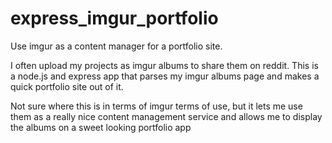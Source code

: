 express_imgur_portfolio
=======================

Use imgur as a content manager for a portfolio site. 

I often upload my projects as imgur albums to share them on reddit. This is a node.js and express app 
that parses my imgur albums page and makes a quick portfolio site out of it. 

Not sure where this is in terms of imgur terms of use, but it lets me use them as a really nice content management
service and allows me to display the albums on a sweet looking portfolio app

